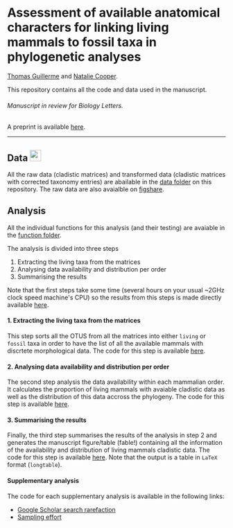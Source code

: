 # Assessment of available anatomical characters for linking living mammals to fossil taxa in phylogenetic analyses
[Thomas Guillerme](http://tguillerme.github.io) and [Natalie Cooper](http://nhcooper123.github.io/).

This repository contains all the code and data used in the manuscript.
###### Manuscript in review for Biology Letters.
A preprint is available [here](http://biorxiv.org/content/early/2015/07/28/022970).

-------

## Data <a href="http://figshare.com/articles/Assessment_of_cladistic_data_availability_for_living_mammals/1575729"><img src="http://tguillerme.github.io/images/logo-FS.png" height="26" widht="26"/></a> 
All the raw data (cladistic matrices) and transformed data (cladistic matrices with corrected taxonomy entries) are abailable in the [data folder](https://github.com/TGuillerme/Missing_living_mammals/tree/master/Data) on this repository. The raw data are also avaialble on [figshare](http://figshare.com/articles/Assessment_of_cladistic_data_availability_for_living_mammals/1575729). 

## Analysis
All the individual functions for this analysis (and their testing) are avaiable in the [function folder](https://github.com/TGuillerme/Missing_living_mammals/tree/master/Functions).

The analysis is divided into three steps
 1.   Extracting the living taxa from the matrices
 2.   Analysing data availability and distribution per order
 3.   Summarising the results

Note that the first steps take some time (several hours on your usual ~2GHz clock speed machine's CPU) so the results from this steps is made directly available [here](https://github.com/TGuillerme/Missing_living_mammals/tree/master/Data/List_of_matching_taxa).

#### 1. Extracting the living taxa from the matrices
This step sorts all the OTUS from all the matrices into either `living` or `fossil` taxa in order to have the list of all the available mammals with discrtete morphological data. The code for this step is available [here](https://github.com/TGuillerme/Missing_living_mammals/blob/master/Analysis/Extracting_living_taxa.R).

#### 2. Analysing data availability and distribution per order
The second step analysis the data availability within each mammalian order. It calculates the proportion of living mammals with avaiable cladistic data as well as the distribution of this data accross the phylogeny. The code for this step is available [here](https://github.com/TGuillerme/Missing_living_mammals/blob/master/Analysis/Analysis_per_order.R).

#### 3. Summarising the results
Finally, the third step summarises the results of the analysis in step 2 and generates the manuscript figure/table (fable!) containing all the information of the availability and distribution of living mammals cladistic data. The code for this step is available [here](https://github.com/TGuillerme/Missing_living_mammals/blob/master/Analysis/Results_summary.R).
Note that the output is a table in `LaTeX` format (`longtable`).

#### Supplementary analysis
The code for each supplementary analysis is available in the following links:
* [Google Scholar search rarefaction](https://github.com/TGuillerme/Missing_living_mammals/blob/master/Analysis/Rarefaction.R)
* [Sampling effort](https://github.com/TGuillerme/Missing_living_mammals/blob/master/Analysis/Sampling_effort.R)
